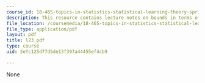 ```yaml
---
course_id: 18-465-topics-in-statistics-statistical-learning-theory-spring-2007
description: This resource contains lecture notes on bounds in terms of sparsity.
file_location: /coursemedia/18-465-topics-in-statistics-statistical-learning-theory-spring-2007/2efc125d77d5de13f397a44455ef4cb9_l23.pdf
file_type: application/pdf
layout: pdf
title: l23.pdf
type: course
uid: 2efc125d77d5de13f397a44455ef4cb9

---
```

None